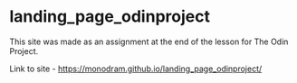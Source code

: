 # landing_page_odinproject

This site was made as an assignment at the end of the lesson for The Odin Project.

Link to site -
https://monodram.github.io/landing_page_odinproject/